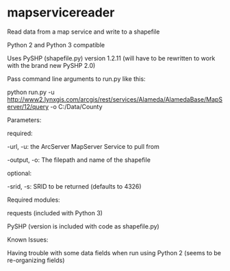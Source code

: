# mapservicereader
Read data from a map service and write to a shapefile 

Python 2 and Python 3 compatible

Uses PySHP (shapefile.py) version 1.2.11 (will have to be rewritten to work with the brand new PySHP 2.0)

Pass command line arguments to run.py like this:

python run.py -u http://www2.lynxgis.com/arcgis/rest/services/Alameda/AlamedaBase/MapServer/12/query -o C:/Data/County


Parameters:

required:

-url, -u: the ArcServer MapServer Service to pull from

-output, -o: The filepath and name of the shapefile
	

optional:
	 
-srid, -s: SRID to be returned (defaults to 4326)


Required modules:

requests (included with Python 3)

PySHP (version is included with code as shapefile.py)

Known Issues:

Having trouble with some data fields when run using Python 2 (seems to be re-organizing fields)

